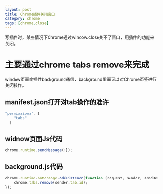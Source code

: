 ```yaml
---
layout: post
title: Chrome插件关闭窗口
category: chrome
tags: [chrome,close]
---
```


写插件时，某些情况下Chrome通过window.close关不了窗口，用插件的功能来关闭。

# 主要通过chrome tabs remove来完成

window页面向插件background通信，background里面可以对Chrome页签进行关闭操作。

## manifest.json打开对tab操作的准许

```js
"permissions": [
    "tabs"
  ]
```

## widnow页面Js代码

```js
chrome.runtime.sendMessage({});
```

## background.js代码

```js
chrome.runtime.onMessage.addListener(function (request, sender, sendResponse) {
    chrome.tabs.remove(sender.tab.id);
});
```